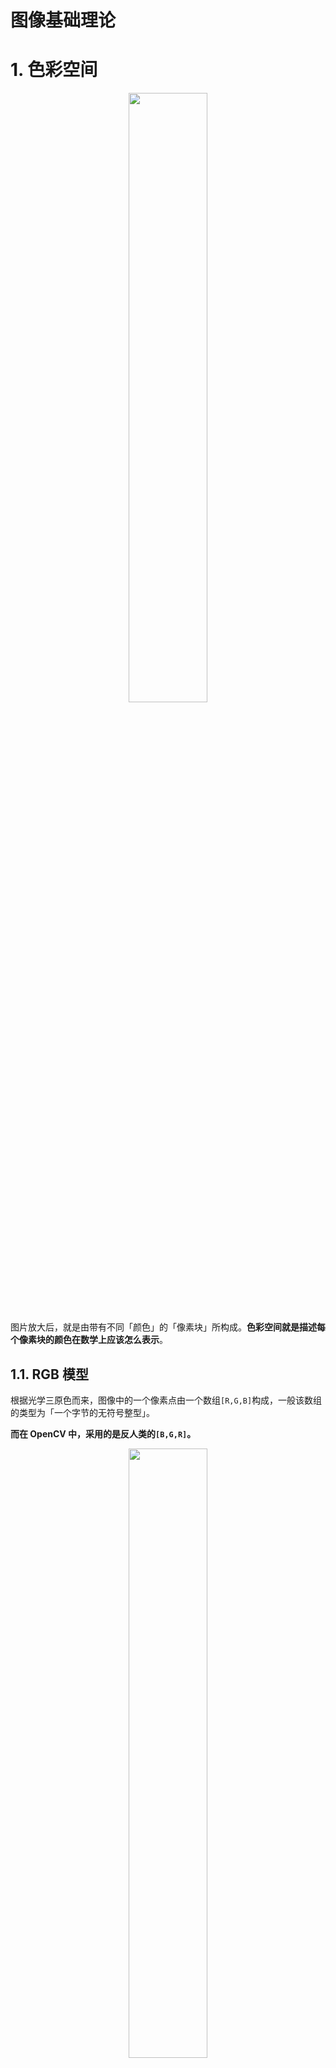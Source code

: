 # 图像基础理论



# 1. 色彩空间

<p style="text-align:center;"><img src="/artificial_intelligence/image/computerVision/pixel.jpg" width="50%" align="middle" /></p>

图片放大后，就是由带有不同「颜色」的「像素块」所构成。**色彩空间就是描述每个像素块的颜色在数学上应该怎么表示**。

## 1.1. RGB 模型


<!-- panels:start -->
<!-- div:left-panel -->

根据光学三原色而来，图像中的一个像素点由一个数组`[R,G,B]`构成，一般该数组的类型为「一个字节的无符号整型」。

**而在 OpenCV 中，采用的是反人类的`[B,G,R]`。**

<!-- div:right-panel -->

<p style="text-align:center;"><img src="/artificial_intelligence/image/computerVision/rgb.jpg" width="50%" align="middle" /></p>

<!-- panels:end -->

## 1.2. HSV 模型


<!-- panels:start -->
<!-- div:left-panel -->

HSV 模型的像素点也是通过一个「三维向量」进行表示：
- `Hue`：色相，将所有颜色通过一个数值进行表示
- `Saturation`：饱和度，**颜色与「白色」的混合程度**
- `Value`：明度，颜色的明亮程度



<!-- div:right-panel -->

<p style="text-align:center;"><img src="/artificial_intelligence/image/computerVision/hsv.jpg" width="75%" align="middle" /></p>

<!-- panels:end -->

RGB 转 HSV 公式：<a href="https://www.rapidtables.org/zh-CN/convert/color/rgb-to-hsv.html" class="jump_link"> 公式测试 </a>
$$
\begin{aligned}
    r =& \frac{R}{255}, g = \frac{G}{255}, b = \frac{B}{255} \\
    c_{max} &= \max (r,g,b) \\
    c_{min} &= \min (r,g,b) \\
    \delta &= c_{max} - c_{min} \\
    L &= c_{max} \\
    S &= \left\{ \begin{aligned}  \frac{\delta}{c_{max}}, \ c_{max} \neq 0 \\
       0 \quad \quad , c_{max} = 0
    \end{aligned}  \right . \\
    H &= \left \{ \begin{aligned}
       & \frac{g-b}{6 \delta}, \ c_{max}=R \\
       & \frac{b-r}{6\delta} + \frac{1}{3}, \ c_{max}=G \\
       & \frac{r-g}{6\delta} + \frac{2}{3}, \ c_{max}=B \\
       & \qquad 0 \qquad,\delta = 0
    \end{aligned} \right .
\end{aligned}
$$

## 1.3. HSL 模型

<p style="text-align:center;"><img src="/artificial_intelligence/image/computerVision/HSL%20与%20HSV.jpg" width="50%" align="middle" /></p>

整个形式和 HSV 类似
- `Hue`：色相，与 HSV 一样
- `Saturation`：饱和度，**颜色的稀释程度**
- `Lightness/Brightness`：被灯光照射的亮度


<center>

|     | 色相     | 饱和度                 | 明亮度                                     |
| --- | -------- | ---------------------- | ------------------------------------------ |
| HSV | 所有颜色 | 色相中混入「白色」的量 | 色相中混入「黑色」的量                     |
| HSL | 所有颜色 | 色相被稀释的程度       | 拿灯光照射的情况，没光线就黑，强烈光线就白 |


</center>

RGB转HSL公式：<a href="https://www.rapidtables.org/zh-CN/convert/color/rgb-to-hsl.html" class="jump_link"> 公式测试 </a>

$$
\begin{aligned}
    r =& \frac{R}{255}, g = \frac{G}{255}, b = \frac{B}{255} \\
    c_{max} &= \max (r,g,b) \\
    c_{min} &= \min (r,g,b) \\
    \delta &= c_{max} - c_{min} \\
    L &= \frac{c_{max} + c_{min}}{2} \\
    S &= \left\{ \begin{aligned}  \frac{\delta}{1 - |2L-1|}, \ \delta \neq 0 \\
       0 \quad \quad , \delta = 0
    \end{aligned}  \right . \\
    H &= \left \{ \begin{aligned}
       & \frac{g-b}{6 \delta}, \ c_{max}=R \\
       & \frac{b-r}{6\delta} + \frac{1}{3}, \ c_{max}=G \\
       & \frac{r-g}{6\delta} + \frac{2}{3}, \ c_{max}=B \\
       & \qquad 0 \qquad,\delta = 0
    \end{aligned} \right .
\end{aligned}
$$

## 1.4. YUV 模型

- **作用：** 可以对色彩空间进行压缩，说人话就是 **缩减了用来表示像素颜色的数据量**，这就使得该模型在图像、视频压缩上应用广泛。
- **思想：** 由于人眼对颜色的感知能力较弱，反而对光影关系（黑白图）更为敏感。所以，在 YUV 模型中，精确保留了图片的「黑白关系」，而对颜色信息进行了部分删除。
- **通道：**
  - `Y`：该通道储存的是「黑白关系」，即「灰度图」。
  - `UV`：这两个通道储存了颜色信息。在对图片颜色时，首先就会对这个两个通道的颜色数据进行丢弃。
- **色彩空间压缩：** 一共有 4 个像素，每个像素都有3个通道值表示颜色，一个通道为一个字节，那么所有数据一共就有`4 x 3 x 1B = 12B`。现在通过 YUV 模型对图片进行压缩，丢掉一半的颜色信息，Y 通道全部保留`4 x 1B = 4B`，UV 通道丢弃一半就是`2 x 4 x 1B / 2 = 4B`，最后数据大小就为`4B + 4B = 8B`。
- **采样方式：** 对于 Y 全部保留，对 UV 进行不同程度的取舍。

    <p style="text-align:center;"><img src="/artificial_intelligence/image/computerVision/YUV_sample.jpg" width="50%" align="middle" /></p>

    <p style="text-align:center;"><img src="/artificial_intelligence/image/computerVision/YUV_example.jpg" width="50%" align="middle" /></p>

- **RGB与YUV转换：**
    $$
    \begin{bmatrix}
    Y \\
    U \\
    V
    \end{bmatrix} = 
    \begin{bmatrix}
    0.299 & 0.587 & 0.114\\
    -0.1687 & -0.3313 & 0.5 \\
    0.5 & -0.4187 & -0.0813
    \end{bmatrix}
    \begin{bmatrix}
    R\\
    G\\
    Ｂ
    \end{bmatrix}＋
    \begin{bmatrix}
    0 \\
    128 \\
    128
    \end{bmatrix}
    $$

## 1.5. 灰度图

OpenCV中的灰度图其实就是 YUV 模型中的 Y 通道：
$$
Y = 0.299 R + 0.587 G + 0.114 B
$$

<p style="text-align:center;"><img src="/artificial_intelligence/image/computerVision/y_gray.jpg" width="75%" align="middle" /></p>

<details>
<summary><span class="details-title">Python 程序</span></summary>
<div class="details-content"> 

```python
import cv2 
import numpy as np

img = cv2.imread('./asset/cat.jpeg')

# 拆分通道
b,g,r = cv2.split(img)

# YUV 模型
y = 0.299 * r + 0.587 * g  + 0.114 * b
y = np.round(y).astype(np.uint8)

# cv2转换
gray = cv2.cvtColor(img,cv2.COLOR_BGR2GRAY)

# 显示图片
cv2.imshow('y_gray',np.hstack((y,gray)))

cv2.waitKey(0)
cv2.destroyAllWindows()
``` 
</div>
</details>

## 1.6. OpenCV 色彩空间转换

```python
# code : cv2.COLOR_ 指定图片色彩空间的转换方式
cvtColor(srcimage, code[, dst[, dstCn]]) -> dstImage
```

# 2. 图片的存储

- **Python实现：** 读取的图片类型为 `<class 'numpy.ndarray'>`，即图片其实是一个数据
  - **数组类型：** `uint8`，一字节的无符号整数
  - **数组维度：** 三维，[高度像素，宽度像素，RGB值]

- **C++底层实现：** Python 的 OpenCV 其实就是对 C++ 的版本进行了再次封装实现。在 C++ 中采用数据结构`Mat`来对图片进行存储。
   ```cpp
   class CV EXPORTS Mat{
    public:
        int dims;//维数
        int roWs,cols;//行列数
        unsigned char * data;//存储数据的指针
        int* refcount;//引用计数
       ........
   }
   ```
   **从 `Mat` 中可以看出，图片数据其实是存放在一个`unsigned char *`指向的一片内存空间中，也就是说「图片数据」与「Mat类型」是分开存放的，这就存在「深浅拷贝问题」。而 numpy 也很好的将该结构继承了下来。**

- **numpy 深浅拷贝：**

<!-- panels:start -->
<!-- div:left-panel -->

```python
import numpy as np

a = np.array([1,2,3,4,5])

# 浅拷贝
b = a
c = a.view()

# 深拷贝
d = a.copy()

# 查看数据的真实内存地址
print("a: ",a.__array_interface__['data'])
print("b: ",b.__array_interface__['data'])
print("c: ",c.__array_interface__['data'])
print("d: ",d.__array_interface__['data'])
```
<!-- div:right-panel -->

```term
triangle@LEARN:~$ python test.py
a:  (2753486185808, False)
b:  (2753486185808, False)
c:  (2753486185808, False)
d:  (2753486186544, False)
```

<!-- panels:end -->

# 3. 图像参数

- **像素：** 图片中的一个颜色块
- **颜色通道：** 表示一个像素（颜色）的向量的分量，一个分量就是一个颜色通道，例如 RGB模型，像素的组成就为`[R，G，B]`，这就有三个颜色通道
- **位深：** 一个颜色通道值由几位二级制数表示
- **像素块坐标：** 图片的左上角为坐标原点，一个坐标对应一个像素
    <p style="text-align:center;"><img src="/artificial_intelligence/image/computerVision/pixelCoordinates.png" width="50%" align="middle" /></p>
- **分辨率：** 像素坐标的宽度 x 像素坐标的高度